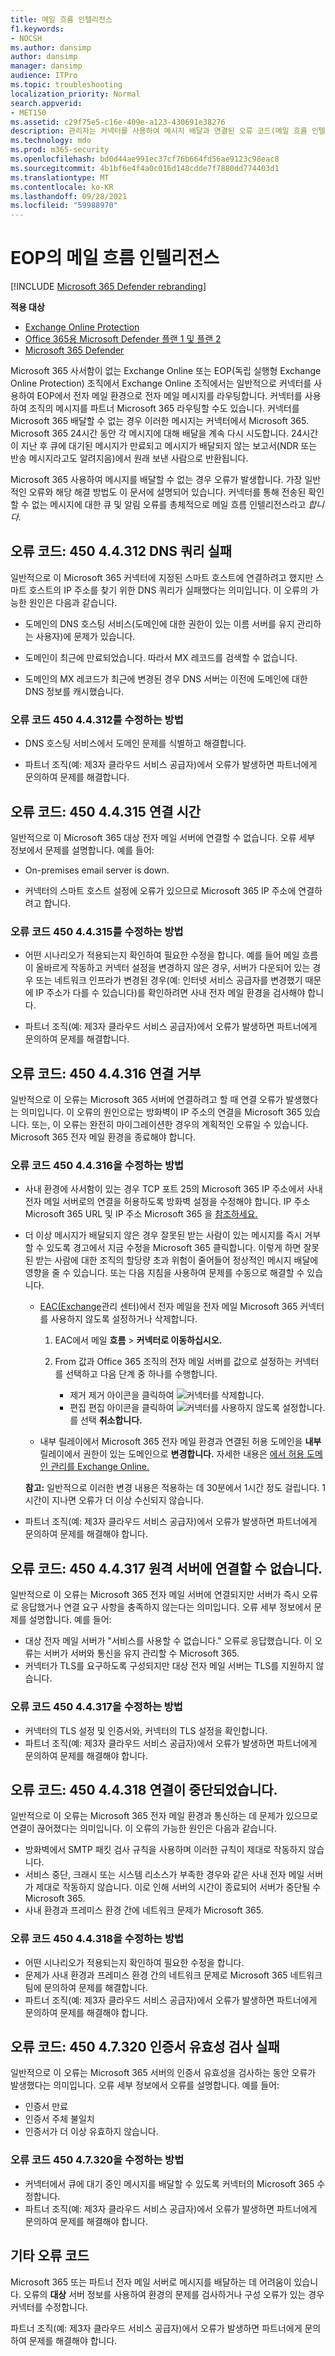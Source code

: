 ```yaml
---
title: 메일 흐름 인텔리전스
f1.keywords:
- NOCSH
ms.author: dansimp
author: dansimp
manager: dansimp
audience: ITPro
ms.topic: troubleshooting
localization_priority: Normal
search.appverid:
- MET150
ms.assetid: c29f75e5-c16e-409e-a123-430691e38276
description: 관리자는 커넥터를 사용하여 메시지 배달과 연결된 오류 코드(메일 흐름 인텔리전스라고도 알려지기)에 대해 학습할 수 있습니다.
ms.technology: mdo
ms.prod: m365-security
ms.openlocfilehash: bd0d44ae991ec37cf76b664fd56ae9123c98eac8
ms.sourcegitcommit: 4b1bf6e4f4a0c016d148cdde7f7880dd774403d1
ms.translationtype: MT
ms.contentlocale: ko-KR
ms.lasthandoff: 09/28/2021
ms.locfileid: "59988970"
---
```

# <a name="mail-flow-intelligence-in-eop"></a>EOP의 메일 흐름 인텔리전스

[!INCLUDE [Microsoft 365 Defender rebranding](../includes/microsoft-defender-for-office.md)]

**적용 대상**
- [Exchange Online Protection](exchange-online-protection-overview.md)
- [Office 365용 Microsoft Defender 플랜 1 및 플랜 2](defender-for-office-365.md)
- [Microsoft 365 Defender](../defender/microsoft-365-defender.md)

Microsoft 365 사서함이 없는 Exchange Online 또는 EOP(독립 실행형 Exchange Online Protection) 조직에서 Exchange Online 조직에서는 일반적으로 커넥터를 사용하여 EOP에서 전자 메일 환경으로 전자 메일 메시지를 라우팅합니다. 커넥터를 사용하여 조직의 메시지를 파트너 Microsoft 365 라우팅할 수도 있습니다. 커넥터를 Microsoft 365 배달할 수 없는 경우 이러한 메시지는 커넥터에서 Microsoft 365. Microsoft 365 24시간 동안 각 메시지에 대해 배달을 계속 다시 시도합니다. 24시간이 지난 후 큐에 대기된 메시지가 만료되고 메시지가 배달되지 않는 보고서(NDR 또는 반송 메시지라고도 알려지음)에서 원래 보낸 사람으로 반환됩니다.

Microsoft 365 사용하여 메시지를 배달할 수 없는 경우 오류가 발생합니다. 가장 일반적인 오류와 해당 해결 방법도 이 문서에 설명되어 있습니다. 커넥터를 통해 전송된 확인할 수 없는 메시지에 대한 큐 및 알림 오류를 총체적으로 메일 흐름 인텔리전스라고 _합니다._

## <a name="error-code-450-44312-dns-query-failed"></a>오류 코드: 450 4.4.312 DNS 쿼리 실패

일반적으로 이 Microsoft 365 커넥터에 지정된 스마트 호스트에 연결하려고 했지만 스마트 호스트의 IP 주소를 찾기 위한 DNS 쿼리가 실패했다는 의미입니다. 이 오류의 가능한 원인은 다음과 같습니다.

- 도메인의 DNS 호스팅 서비스(도메인에 대한 권한이 있는 이름 서버를 유지 관리하는 사용자)에 문제가 있습니다.

- 도메인이 최근에 만료되었습니다. 따라서 MX 레코드를 검색할 수 없습니다.

- 도메인의 MX 레코드가 최근에 변경된 경우 DNS 서버는 이전에 도메인에 대한 DNS 정보를 캐시했습니다.

### <a name="how-do-i-fix-error-code-450-44312"></a>오류 코드 450 4.4.312를 수정하는 방법

- DNS 호스팅 서비스에서 도메인 문제를 식별하고 해결합니다.

- 파트너 조직(예: 제3자 클라우드 서비스 공급자)에서 오류가 발생하면 파트너에게 문의하여 문제를 해결합니다.

## <a name="error-code-450-44315-connection-timed-out"></a>오류 코드: 450 4.4.315 연결 시간

일반적으로 이 Microsoft 365 대상 전자 메일 서버에 연결할 수 없습니다. 오류 세부 정보에서 문제를 설명합니다. 예를 들어:

- On-premises email server is down.

- 커넥터의 스마트 호스트 설정에 오류가 있으므로 Microsoft 365 IP 주소에 연결하려고 합니다.

### <a name="how-do-i-fix-error-code-450-44315"></a>오류 코드 450 4.4.315를 수정하는 방법

- 어떤 시나리오가 적용되는지 확인하여 필요한 수정을 합니다. 예를 들어 메일 흐름이 올바르게 작동하고 커넥터 설정을 변경하지 않은 경우, 서버가 다운되어 있는 경우 또는 네트워크 인프라가 변경된 경우(예: 인터넷 서비스 공급자를 변경했기 때문에 IP 주소가 다를 수 있습니다)를 확인하려면 사내 전자 메일 환경을 검사해야 합니다.

- 파트너 조직(예: 제3자 클라우드 서비스 공급자)에서 오류가 발생하면 파트너에게 문의하여 문제를 해결합니다.

## <a name="error-code-450-44316-connection-refused"></a>오류 코드: 450 4.4.316 연결 거부

일반적으로 이 오류는 Microsoft 365 서버에 연결하려고 할 때 연결 오류가 발생했다는 의미입니다. 이 오류의 원인으로는 방화벽이 IP 주소의 연결을 Microsoft 365 있습니다. 또는, 이 오류는 완전히 마이그레이션한 경우의 계획적인 오류일 수 있습니다. Microsoft 365 전자 메일 환경을 종료해야 합니다.

### <a name="how-do-i-fix-error-code-450-44316"></a>오류 코드 450 4.4.316을 수정하는 방법

- 사내 환경에 사서함이 있는 경우 TCP 포트 25의 Microsoft 365 IP 주소에서 사내 전자 메일 서버로의 연결을 허용하도록 방화벽 설정을 수정해야 합니다. IP 주소 Microsoft 365 URL 및 IP 주소 Microsoft 365 을 [참조하세요.](../../enterprise/urls-and-ip-address-ranges.md)

- 더 이상 메시지가 배달되지 않은 경우 잘못된 받는  사람이 있는 메시지를 즉시 거부할 수 있도록 경고에서 지금 수정을 Microsoft 365 클릭합니다. 이렇게 하면 잘못된 받는 사람에 대한 조직의 할당량 초과 위험이 줄어들어 정상적인 메시지 배달에 영향을 줄 수 있습니다. 또는 다음 지침을 사용하여 문제를 수동으로 해결할 수 있습니다.

  - [EAC(Exchange](/Exchange/exchange-admin-center)관리 센터)에서 전자 메일을 전자 메일 Microsoft 365 커넥터를 사용하지 않도록 설정하거나 삭제합니다.

    1. EAC에서 메일 **흐름** \> **커넥터로 이동하십시오.**

    2. From 값과 Office 365  조직의 전자 메일  서버를  값으로 설정하는 커넥터를 선택하고 다음 단계 중 하나를 수행합니다. 
       - 제거 제거 아이콘을  클릭하여 ![ 커넥터를 삭제합니다.](../../media/adf01106-cc79-475c-8673-065371c1897b.gif)
       - 편집 편집 아이콘을  클릭하여 ![ 커넥터를 사용하지 않도록 설정합니다.](../../media/ebd260e4-3556-4fb0-b0bb-cc489773042c.gif) 를 선택 **취소합니다.**

  - 내부 릴레이에서 Microsoft 365 전자 메일 환경과 연결된 허용 도메인을 **내부** 릴레이에서 권한이 있는 도메인으로 **변경합니다.** 자세한 내용은 [에서 허용 도메인 관리를 Exchange Online.](/exchange/mail-flow-best-practices/manage-accepted-domains/manage-accepted-domains)

  **참고:** 일반적으로 이러한 변경 내용은 적용하는 데 30분에서 1시간 정도 걸립니다. 1시간이 지나면 오류가 더 이상 수신되지 않습니다.

- 파트너 조직(예: 제3자 클라우드 서비스 공급자)에서 오류가 발생하면 파트너에게 문의하여 문제를 해결해야 합니다.

## <a name="error-code-450-44317-cannot-connect-to-remote-server"></a>오류 코드: 450 4.4.317 원격 서버에 연결할 수 없습니다.

일반적으로 이 오류는 Microsoft 365 전자 메일 서버에 연결되지만 서버가 즉시 오류로 응답했거나 연결 요구 사항을 충족하지 않는다는 의미입니다. 오류 세부 정보에서 문제를 설명합니다. 예를 들어:

- 대상 전자 메일 서버가 "서비스를 사용할 수 없습니다." 오류로 응답했습니다. 이 오류는 서버가 서버와 통신을 유지 관리할 수 Microsoft 365.
- 커넥터가 TLS를 요구하도록 구성되지만 대상 전자 메일 서버는 TLS를 지원하지 않습니다.

### <a name="how-do-i-fix-error-code-450-44317"></a>오류 코드 450 4.4.317을 수정하는 방법

- 커넥터의 TLS 설정 및 인증서와, 커넥터의 TLS 설정을 확인합니다.
- 파트너 조직(예: 제3자 클라우드 서비스 공급자)에서 오류가 발생하면 파트너에게 문의하여 문제를 해결해야 합니다.

## <a name="error-code-450-44318-connection-was-closed-abruptly"></a>오류 코드: 450 4.4.318 연결이 중단되었습니다.

일반적으로 이 오류는 Microsoft 365 전자 메일 환경과 통신하는 데 문제가 있으므로 연결이 끊어졌다는 의미입니다. 이 오류의 가능한 원인은 다음과 같습니다.

- 방화벽에서 SMTP 패킷 검사 규칙을 사용하며 이러한 규칙이 제대로 작동하지 않습니다.
- 서비스 중단, 크래시 또는 시스템 리소스가 부족한 경우와 같은 사내 전자 메일 서버가 제대로 작동하지 않습니다. 이로 인해 서버의 시간이 종료되어 서버가 중단될 수 Microsoft 365.
- 사내 환경과 프레미스 환경 간에 네트워크 문제가 Microsoft 365.

### <a name="how-do-i-fix-error-code-450-44318"></a>오류 코드 450 4.4.318을 수정하는 방법

- 어떤 시나리오가 적용되는지 확인하여 필요한 수정을 합니다.
- 문제가 사내 환경과 프레미스 환경 간의 네트워크 문제로 Microsoft 365 네트워크 팀에 문의하여 문제를 해결합니다.
- 파트너 조직(예: 제3자 클라우드 서비스 공급자)에서 오류가 발생하면 파트너에게 문의하여 문제를 해결해야 합니다.

## <a name="error-code-450-47320-certificate-validation-failed"></a>오류 코드: 450 4.7.320 인증서 유효성 검사 실패

일반적으로 이 오류는 Microsoft 365 서버의 인증서 유효성을 검사하는 동안 오류가 발생했다는 의미입니다. 오류 세부 정보에서 오류를 설명합니다. 예를 들어:

- 인증서 만료
- 인증서 주체 불일치
- 인증서가 더 이상 유효하지 않습니다.

### <a name="how-do-i-fix-error-code-450-47320"></a>오류 코드 450 4.7.320을 수정하는 방법

- 커넥터에서 큐에 대기 중인 메시지를 배달할 수 있도록 커넥터의 Microsoft 365 수정합니다.
- 파트너 조직(예: 제3자 클라우드 서비스 공급자)에서 오류가 발생하면 파트너에게 문의하여 문제를 해결해야 합니다.

## <a name="other-error-codes"></a>기타 오류 코드

Microsoft 365 또는 파트너 전자 메일 서버로 메시지를 배달하는 데 어려움이 있습니다. 오류의 **대상** 서버 정보를 사용하여 환경의 문제를 검사하거나 구성 오류가 있는 경우 커넥터를 수정합니다.

파트너 조직(예: 제3자 클라우드 서비스 공급자)에서 오류가 발생하면 파트너에게 문의하여 문제를 해결해야 합니다.
